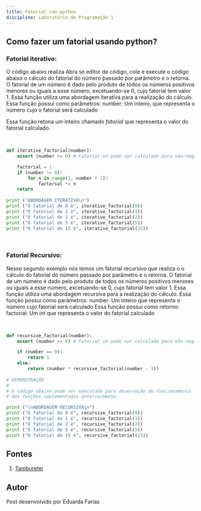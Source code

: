 ```yaml
---
title: Fatorial com python
discipline: Laboratório de Programação 1
---
```


## Como fazer um fatorial usando python?
### Fatorial iterativo:
O código abaixo realiza 
Abra se editor de código, cole e execute o código abaixo o cálculo do fatorial do número passado por parâmetro e o retorna. O fatorial de um número é dado pelo produto de todos os números positivos menores ou iguais a esse número, excetuando-se 0, cujo fatorial tem valor 1. Essa função utiliza uma abordagem iterativa para a realização do cálculo.
Essa função possui como parâmetros:
number: Um inteiro, que representa o número cujo o fatorial será calculado

Essa função retona um inteiro chamado *fatorial*  que representa o valor do fatorial calculado.

<br>


```python
def iterative_factorial(number):
    assert (number >= 0) # Fatorial só pode ser calculado para não-negativos

    factorial = 1
    if (number != 0):
        for n in range(1, number + 1):
            factorial *= n
    return 
    
print ("ABORDAGEM ITERATIVA\n")
print ("O fatorial de 0 é", iterative_factorial(0))
print ("O fatorial de 1 é", iterative_factorial(1))
print ("O fatorial de 2 é", iterative_factorial(2))
print ("O fatorial de 5 é", iterative_factorial(5))
print ("O fatorial de 15 é", iterative_factorial(15))
```

<br>

### Fatorial Recursivo:
Nesse segundo exemplo nós temos um fatorial recursivo que realiza o  o cálculo do fatorial do número passado por parâmetro e o retorna. O fatorial de um número é dado pelo produto de todos os números positivos menores ou iguais a esse número, excetuando-se 0, cujo fatorial tem valor 1. Essa função utiliza uma abordagem recursiva para a realização do cálculo.
Essa função possui como parâmetros:
number: Um inteiro que representa o número cujo fatorial será calculado
Essa função possui como retorno:
factorial: Um int que representa o valor do fatorial calculado

<br>

```python
def recursive_factorial(number):
    assert (number >= 0) # Fatorial só pode ser calculado para não-negativos

    if (number == 0):
        return 1
    else:
        return (number * recursive_factorial(number - 1))
        
# DEMONSTRAÇÃO
#
# O código abaixo pode ser executado para observação do funcionamento
# das funções implementadas anteriormente.

print ("\nABORDAGEM RECURSIVA\n")
print ("O fatorial de 0 é", recursive_factorial(0))
print ("O fatorial de 1 é", recursive_factorial(1))
print ("O fatorial de 2 é", recursive_factorial(2))
print ("O fatorial de 5 é", recursive_factorial(5))
print ("O fatorial de 15 é", recursive_factorial(15))
```

## Fontes 

1. <a href= "https://github.com/OpenDevUFCG/Tamburetei" target="_blank"> Tamburetei </a>

## Autor 

Post desenvolvido por Eduarda Farias 